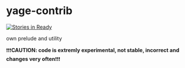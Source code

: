 yage-contrib
============
[![Stories in Ready](https://badge.waffle.io/maxdaten/yage.png?label=ready&title=Ready)](http://waffle.io/maxdaten/yage)

own prelude and utility

:exclamation::exclamation::exclamation:**CAUTION: code is extremly experimental, not stable, incorrect and changes very often**:exclamation::exclamation::exclamation:
